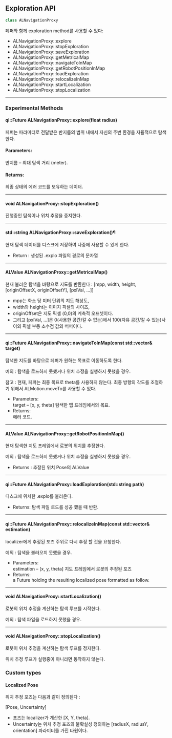 ## Exploration API

~~~ py 
class ALNavigationProxy 
~~~

페퍼와 함께 exploration method를 사용할 수 있다:

- ALNavigationProxy::explore
- ALNavigationProxy::stopExploration
- ALNavigationProxy::saveExploration
- ALNavigationProxy::getMetricalMap
- ALNavigationProxy::navigateToInMap
- ALNavigationProxy::getRobotPositionInMap
- ALNavigationProxy::loadExploration
- ALNavigationProxy::relocalizeInMap
- ALNavigationProxy::startLocalization
- ALNavigationProxy::stopLocalization

--- 
### Experimental Methods

#### qi::Future<int> ALNavigationProxy::explore(float radius)

페퍼는 파라미터로 전달받은 반지름의 범위 내에서 자신의 주변 환경을 자율적으로 탐색한다.

#### Parameters:	
반지름 – 최대 탐색 거리 (meter).
#### Returns:	
최종 상태의 에러 코드를 보유하는 데이터.

---
#### void ALNavigationProxy::stopExploration()
진행중인 탐색이나 위치 추정을 중지한다. 

---

#### std::string ALNavigationProxy::saveExploration()¶
현재 탐색 데이터를 디스크에 저장하여 나중에 사용할 수 있게 한다.

- Return : 생성된 .explo 파일의 경로의 문자열

---
#### ALValue ALNavigationProxy::getMetricalMap()
현재 불러온 탐색을 바탕으로 지도를 반환한다 : [mpp, width, height, [originOffsetX, originOffsetY], [pxlVal, ...]]

- mpp는 화소 당 미터 단위의 지도 해상도,
- width와 height는 이미지 픽셀의 사이즈,
- originOffset은 지도 픽셀 (0,0)의 계측적 오프셋이다.
- 그리고 [pxlVal, ...]은 0(사용한 공간/갈 수 없는)에서 100(자유 공간/갈 수 있는)사이의 픽셀 부동 소수점 값의 버퍼이다. 
  
---

#### qi::Future<int> ALNavigationProxy::navigateToInMap(const std::vector<float>& target)
탐색한 지도를 바탕으로 페퍼가 원하는 목표로 이동하도록 한다.

예외 : 탐색을 로드하지 못했거나 위치 추정을 실행하지 못했을 경우.

참고 : 현재, 페퍼는 최종 목표로 theta를 사용하지 않는다. 최종 방향의 각도를 조절하기 위해서 ALMotion.moveTo를 사용할 수 있다.

- Parameters:	
target – [x, y, theta] 탐색한 맵 프레임에서의 목표.
- Returns:	
에러 코드.
---

#### ALValue ALNavigationProxy::getRobotPositionInMap()

현재 탐색한 지도 프레임에서 로봇의 위치를 추정한다.

예외 : 탐색을 로드하지 못했거나 위치 추정을 실행하지 못했을 경우.

- Returns : 추정된 위치 Pose의 ALValue

---
#### qi::Future<bool> ALNavigationProxy::loadExploration(std::string path)
디스크에 위치한 .explo를 불러온다. 

- Returns: 탐색 파일 로드를 성공 했을 때 반환.

---

#### qi::Future<ALValue> ALNavigationProxy::relocalizeInMap(const std::vector<float>& estimation)

localizer에게 추정된 포즈 주위로 다시 추정 할 것을 요청한다.

예외 : 탐색을 불러오지 못했을 경우.

- Parameters:	
estimation – [x, y, theta] 지도 프레임에서 로봇의 추정된 포즈
- Returns:	
a Future holding the resulting localized pose formatted as follow.


---
#### void ALNavigationProxy::startLocalization()

로봇의 위치 추정을 계산하는 탐색 루프를 시작한다. 

예외 : 탐색 파일을 로드하지 못했을 경우.

---
#### void ALNavigationProxy::stopLocalization()

로봇이 위치 추정을 계산하는 탐색 루프를 정지한다.

위치 추정 루프가 실행중이 아니라면 동작하지 않는다. 


### Custom types

#### Localized Pose

위치 추정 포즈는 다음과 같이 정의된다 :

[Pose, Uncertainty]

- 포즈는 localizer가 계산한 [X, Y, theta].
- Uncertainty는 위치 추정 포즈의 불확실성 정의하는 [radiusX, radiusY, orientation] 파라미터를 가진 타원이다.